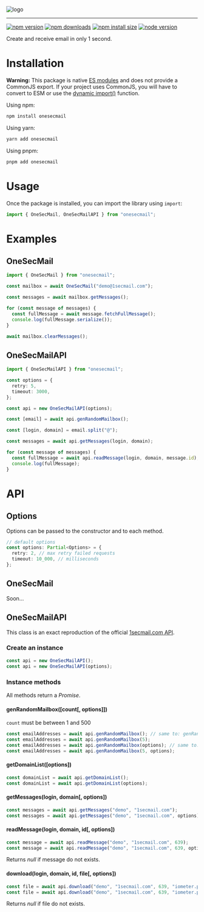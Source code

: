 ![logo](https://i.imgur.com/FJhgTTl.jpg)

---

[![npm version][npm-version-badge]][npm-url]
[![npm downloads][npm-downloads-badge]][npm-url]
[![npm install size][npm-install-size-badge]][npm-install-size-url]
[![node version][node-version-badge]][node-version-url]

Create and receive email in only 1 second.

# Installation

**Warning:** This package is native [ES modules](https://developer.mozilla.org/docs/Web/JavaScript/Guide/Modules) and does not provide a CommonJS export. If your project uses CommonJS, you will have to convert to ESM or use the [dynamic import()](https://v8.dev/features/dynamic-import) function.

Using npm:

```bash
npm install onesecmail
```

Using yarn:

```bash
yarn add onesecmail
```

Using pnpm:

```bash
pnpm add onesecmail
```

# Usage

Once the package is installed, you can import the library using `import`:

```ts
import { OneSecMail, OneSecMailAPI } from "onesecmail";
```

# Examples

## OneSecMail

```ts
import { OneSecMail } from "onesecmail";

const mailbox = await OneSecMail("demo@1secmail.com");

const messages = await mailbox.getMessages();

for (const message of messages) {
  const fullMessage = await message.fetchFullMessage();
  console.log(fullMessage.serialize());
}

await mailbox.clearMessages();
```

## OneSecMailAPI

```ts
import { OneSecMailAPI } from "onesecmail";

const options = {
  retry: 5,
  timeout: 3000,
};

const api = new OneSecMailAPI(options);

const [email] = await api.genRandomMailbox();

const [login, domain] = email.split("@");

const messages = await api.getMessages(login, domain);

for (const message of messages) {
  const fullMessage = await api.readMessage(login, domain, message.id);
  console.log(fullMessage);
}
```

# API

## Options

Options can be passed to the constructor and to each method.

```ts
// default options
const options: Partial<Options> = {
  retry: 2, // max retry failed requests
  timeout: 10_000, // milliseconds
};
```

## OneSecMail

Soon...

## OneSecMailAPI

This class is an exact reproduction of the official [1secmail.com API](https://www.1secmail.com/api).

### Create an instance

```ts
const api = new OneSecMailAPI();
const api = new OneSecMailAPI(options);
```

### Instance methods

All methods return a _Promise_.

#### genRandomMailbox([count[, options]])

`count` must be between 1 and 500

```ts
const emailAddresses = await api.genRandomMailbox(); // same to: genRandomMailbox(1)
const emailAddresses = await api.genRandomMailbox(5);
const emailAddresses = await api.genRandomMailbox(options); // same to: genRandomMailbox(1, options)
const emailAddresses = await api.genRandomMailbox(5, options);
```

#### getDomainList([options])

```ts
const domainList = await api.getDomainList();
const domainList = await api.getDomainList(options);
```

#### getMessages(login, domain[, options])

```ts
const messages = await api.getMessages("demo", "1secmail.com");
const messages = await api.getMessages("demo", "1secmail.com", options);
```

#### readMessage(login, domain, id[, options])

```ts
const message = await api.readMessage("demo", "1secmail.com", 639);
const message = await api.readMessage("demo", "1secmail.com", 639, options);
```

Returns _null_ if message do not exists.

#### download(login, domain, id, file[, options])

```ts
const file = await api.download("demo", "1secmail.com", 639, "iometer.pdf");
const file = await api.download("demo", "1secmail.com", 639, "iometer.pdf", options);
```

Returns _null_ if file do not exists.

[npm-url]: https://www.npmjs.com/package/onesecmail
[npm-version-badge]: https://img.shields.io/npm/v/onesecmail
[npm-downloads-badge]: https://img.shields.io/npm/dt/onesecmail
[npm-install-size-badge]: https://packagephobia.com/badge?p=onesecmail
[npm-install-size-url]: https://packagephobia.com/result?p=onesecmail
[node-version-badge]: https://img.shields.io/node/v/onesecmail
[node-version-url]: https://nodejs.org
